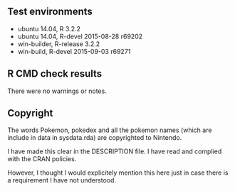 ## Test environments
* ubuntu 14.04, R 3.2.2
* ubuntu 14.04, R-devel 2015-08-28 r69202
* win-builder, R-release 3.2.2 
* win-build, R-devel 2015-09-03 r69271

## R CMD check results

There were no warnings or notes.

## Copyright 

The words Pokemon, pokedex and all the pokemon names (which are include in data in sysdata.rda) are copyrighted to Nintendo.

I have made this clear in the DESCRIPTION file. I have read and complied with the CRAN policies. 

However, I thought I would explicitely mention this here just in case there is a requirement I have not understood.
